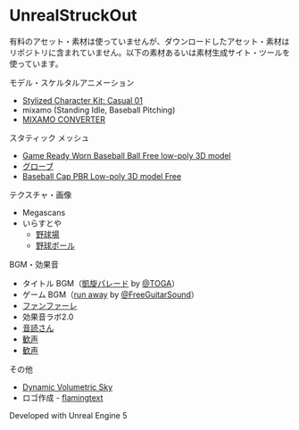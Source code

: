 # UnrealStruckOut

有料のアセット・素材は使っていませんが、ダウンロードしたアセット・素材はリポジトリに含まれていません。以下の素材あるいは素材生成サイト・ツールを使っています。

モデル・スケルタルアニメーション

- [Stylized Character Kit: Casual 01](https://www.unrealengine.com/marketplace/product/stylized-male-character-kit-casual)
- mixamo (Standing Idle, Baseball Pitching)
- [MIXAMO CONVERTER](https://terribilisstudio.fr/?section=MC)

スタティック メッシュ

- [Game Ready Worn Baseball Ball Free low-poly 3D model](https://www.cgtrader.com/free-3d-models/sports/equipment/game-ready-worn-baseball-ball)
- [グローブ](https://sketchfab.com/3d-models/glove-6-6-20-deci600k-521804314ee74a3e976c84e235757ea0)
- [Baseball Cap PBR Low-poly 3D model Free](https://www.cgtrader.com/free-3d-models/sports/equipment/baseball-cap-3d-model)

テクスチャ・画像

- Megascans
- いらすとや
  - [野球場](https://www.irasutoya.com/2017/11/blog-post_720.html)
  - [野球ボール](https://www.irasutoya.com/2016/04/blog-post_661.html)


BGM・効果音

- タイトル BGM（[凱旋パレード](https://dova-s.jp/bgm/play10804.html) by [@TOGA](https://twitter.com/toga_30848)）
- ゲーム BGM（[run away](https://free-guitar-sounds.work/%e3%80%90%e3%83%ab%e3%83%bc%e3%83%97%e3%80%91run-away/) by [@FreeGuitarSound](https://twitter.com/FreeGuitarSound)）
- [ファンファーレ](https://on-jin.com/sound/listshow.php?pagename=muci&title=%E3%82%B8%E3%83%B3%E3%82%B0%E3%83%AB%E3%83%BB%E3%83%95%E3%82%A1%E3%83%B3%E3%83%95%E3%82%A1%E3%83%BC%E3%83%AC05&janl=%E6%9B%B2%E7%B3%BB%E9%9F%B3&bunr=%E3%83%95%E3%82%A1%E3%83%B3%E3%83%95%E3%82%A1%E3%83%BC%E3%83%AC&kate=%E3%82%B8%E3%83%B3%E3%82%B0%E3%83%AB)
- 効果音ラボ2.0
- [音読さん](https://ondoku3.com/)
- [歓声](https://freesound.org/people/stephsinger22/sounds/52322/)
- [歓声](https://freesound.org/people/jayfrosting/sounds/333404/)

その他

- [Dynamic Volumetric Sky](https://www.unrealengine.com/marketplace/product/dynamic-volumetric-sky)
- ロゴ作成 - [flamingtext](https://flamingtext.jp/)







Developed with Unreal Engine 5
